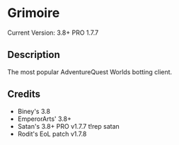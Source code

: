 # Grimoire
Current Version: 3.8+ PRO 1.7.7

## Description
The most popular AdventureQuest Worlds botting client.

## Credits
- Biney's 3.8
- EmperorArts' 3.8+
- Satan's 3.8+ PRO v1.7.7 t!rep satan
- Rodit's EoL patch v1.7.8
